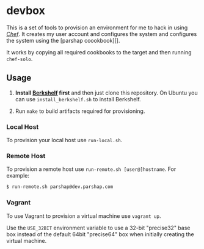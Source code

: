 # devbox

This is a set of tools to provision an environment for me to hack in
using *[Chef][]*. It creates my user account and configures the system
and configures the system using the [parshap coookbook][].

It works by copying all required cookbooks to the target and then
running `chef-solo`.

[chef]: http://www.opscode.com/chef/ "Opscode Chef"
[parshap cookbook]: https://github.com/parshap/parshap-cookbook "parshap-cookbook on GitHub"

## Usage

1. **Install [Berkshelf][] first** and then just clone this repository. On
Ubuntu you can use `install_berkshelf.sh` to install Berkshelf.

1. Run `make` to build artifacts required for provisioning.

[berkshelf]: http://berkshelf.com/

### Local Host

To provision your local host use `run-local.sh`.

### Remote Host

To provision a remote host use `run-remote.sh [user@]hostname`. For example:

```bash
$ run-remote.sh parshap@dev.parshap.com
```

### Vagrant

To use Vagrant to provision a virtual machine use `vagrant up`.

Use the `USE_32BIT` environment variable to use a 32-bit "precise32"
base box instead of the default 64bit "precise64" box when initially
creating the virtual machine.
